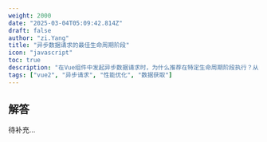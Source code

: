 ```yaml
---
weight: 2000
date: "2025-03-04T05:09:42.814Z"
draft: false
author: "zi.Yang"
title: "异步数据请求的最佳生命周期阶段"
icon: "javascript"
toc: true
description: "在Vue组件中发起异步数据请求时，为什么推荐在特定生命周期阶段执行？从白屏时间优化、数据可用性、DOM渲染顺序等维度解释选择该阶段的合理性。"
tags: ["vue2", "异步请求", "性能优化", "数据获取"]
---
```


## 解答

待补充...
